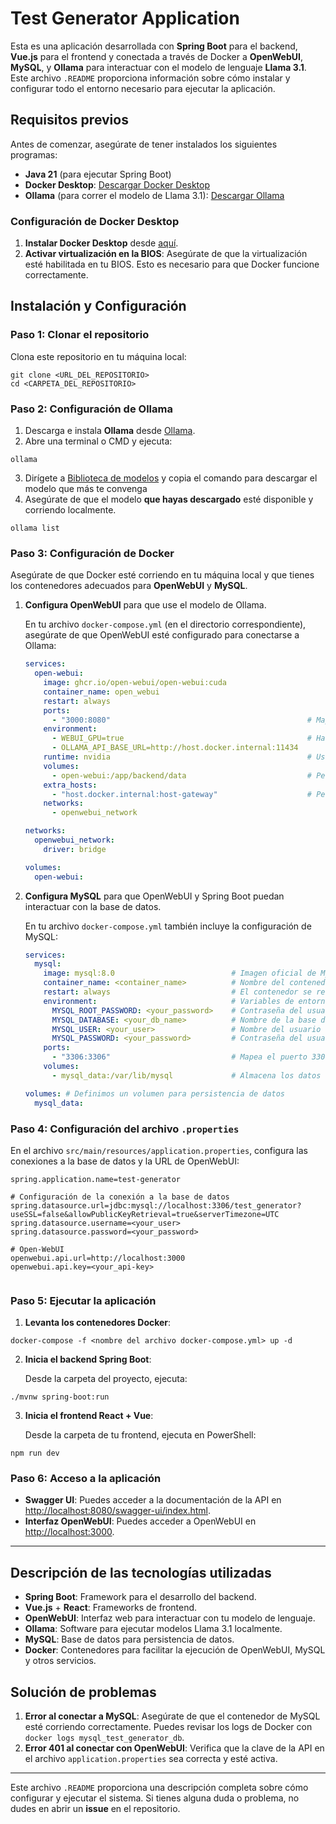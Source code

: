 
# Test Generator Application

Esta es una aplicación desarrollada con **Spring Boot** para el backend, **Vue.js** para el frontend y conectada a través de Docker a **OpenWebUI**, **MySQL**, y **Ollama** para interactuar con el modelo de lenguaje **Llama 3.1**. Este archivo `.README` proporciona información sobre cómo instalar y configurar todo el entorno necesario para ejecutar la aplicación.

## Requisitos previos

Antes de comenzar, asegúrate de tener instalados los siguientes programas:

- **Java 21** (para ejecutar Spring Boot)
- **Docker Desktop**: [Descargar Docker Desktop](https://www.docker.com/products/docker-desktop)
- **Ollama** (para correr el modelo de Llama 3.1): [Descargar Ollama](https://ollama.com)

### Configuración de Docker Desktop

1. **Instalar Docker Desktop** desde [aquí](https://www.docker.com/products/docker-desktop).
2. **Activar virtualización en la BIOS**: Asegúrate de que la virtualización esté habilitada en tu BIOS. Esto es necesario para que Docker funcione correctamente.

## Instalación y Configuración

### Paso 1: Clonar el repositorio

Clona este repositorio en tu máquina local:

```
git clone <URL_DEL_REPOSITORIO>
cd <CARPETA_DEL_REPOSITORIO>
```

### Paso 2: Configuración de Ollama

1. Descarga e instala **Ollama** desde [Ollama](https://ollama.com).
2. Abre una terminal o CMD y ejecuta:

```
ollama
```

3. Dirígete a [Biblioteca de modelos](https://ollama.com/library/llama3.1) y copia el comando para descargar el modelo que más te convenga
4. Asegúrate de que el modelo **que hayas descargado** esté disponible y corriendo localmente.

```
ollama list
```

### Paso 3: Configuración de Docker

Asegúrate de que Docker esté corriendo en tu máquina local y que tienes los contenedores adecuados para **OpenWebUI** y **MySQL**.

1. **Configura OpenWebUI** para que use el modelo de Ollama.
   
   En tu archivo `docker-compose.yml` (en el directorio correspondiente), asegúrate de que OpenWebUI esté configurado para conectarse a Ollama:

   ```yaml
   services:
     open-webui:
       image: ghcr.io/open-webui/open-webui:cuda
       container_name: open_webui
       restart: always
       ports:
         - "3000:8080"                                            # Mapea el puerto 3000 del host al puerto 8080 del contenedor
       environment:
         - WEBUI_GPU=true                                         # Habilita la GPU si está disponible
         - OLLAMA_API_BASE_URL=http://host.docker.internal:11434
       runtime: nvidia                                            # Usar GPU con el runtime NVIDIA
       volumes:
         - open-webui:/app/backend/data                           # Persistencia de datos usando un volumen
       extra_hosts:
         - "host.docker.internal:host-gateway"                    # Permite que el contenedor acceda a la máquina anfitriona
       networks:
         - openwebui_network

   networks:
     openwebui_network:
       driver: bridge

   volumes:
     open-webui:
   ```

2. **Configura MySQL** para que OpenWebUI y Spring Boot puedan interactuar con la base de datos.

   En tu archivo `docker-compose.yml` también incluye la configuración de MySQL:

   ```yaml
   services:
     mysql:
       image: mysql:8.0                          # Imagen oficial de MySQL versión 8.0
       container_name: <container_name>          # Nombre del contenedor
       restart: always                           # El contenedor se reiniciará automáticamente si falla
       environment:                              # Variables de entorno para configurar MySQL
         MYSQL_ROOT_PASSWORD: <your_password>    # Contraseña del usuario root
         MYSQL_DATABASE: <your_db_name>          # Nombre de la base de datos por defecto
         MYSQL_USER: <your_user>                 # Nombre del usuario que crearemos
         MYSQL_PASSWORD: <your_password>         # Contraseña del usuario
       ports:
         - "3306:3306"                           # Mapea el puerto 3306 del contenedor al 3306 del host
       volumes:
         - mysql_data:/var/lib/mysql             # Almacena los datos en un volumen persistente

   volumes: # Definimos un volumen para persistencia de datos
     mysql_data:
   ```

### Paso 4: Configuración del archivo `.properties`

En el archivo `src/main/resources/application.properties`, configura las conexiones a la base de datos y la URL de OpenWebUI:

```properties
spring.application.name=test-generator

# Configuración de la conexión a la base de datos
spring.datasource.url=jdbc:mysql://localhost:3306/test_generator?useSSL=false&allowPublicKeyRetrieval=true&serverTimezone=UTC
spring.datasource.username=<your_user> 
spring.datasource.password=<your_password>

# Open-WebUI
openwebui.api.url=http://localhost:3000
openwebui.api.key=<your_api-key> 


```

### Paso 5: Ejecutar la aplicación

1. **Levanta los contenedores Docker**:

```
docker-compose -f <nombre del archivo docker-compose.yml> up -d
```

2. **Inicia el backend Spring Boot**:

   Desde la carpeta del proyecto, ejecuta:

```
./mvnw spring-boot:run
```

3. **Inicia el frontend React + Vue**:

   Desde la carpeta de tu frontend, ejecuta en PowerShell:

```
npm run dev
```

### Paso 6: Acceso a la aplicación

- **Swagger UI**: Puedes acceder a la documentación de la API en [http://localhost:8080/swagger-ui/index.html](http://localhost:8080/swagger-ui/index.html).
- **Interfaz OpenWebUI**: Puedes acceder a OpenWebUI en [http://localhost:3000](http://localhost:3000).

---

## Descripción de las tecnologías utilizadas

- **Spring Boot**: Framework para el desarrollo del backend.
- **Vue.js** + **React**: Frameworks de frontend.
- **OpenWebUI**: Interfaz web para interactuar con tu modelo de lenguaje.
- **Ollama**: Software para ejecutar modelos Llama 3.1 localmente.
- **MySQL**: Base de datos para persistencia de datos.
- **Docker**: Contenedores para facilitar la ejecución de OpenWebUI, MySQL y otros servicios.

## Solución de problemas

1. **Error al conectar a MySQL**: Asegúrate de que el contenedor de MySQL esté corriendo correctamente. Puedes revisar los logs de Docker con `docker logs mysql_test_generator_db`.
2. **Error 401 al conectar con OpenWebUI**: Verifica que la clave de la API en el archivo `application.properties` sea correcta y esté activa.



---

Este archivo `.README` proporciona una descripción completa sobre cómo configurar y ejecutar el sistema. Si tienes alguna duda o problema, no dudes en abrir un **issue** en el repositorio.
